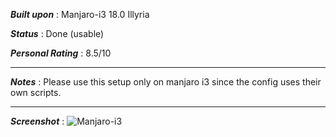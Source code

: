 _**Built upon**_ : Manjaro-i3 18.0 Illyria

_**Status**_ : Done (usable)

_**Personal Rating**_ : 8.5/10

---
_**Notes**_ :
Please use this setup only on manjaro i3 since the config uses their own scripts.

---

_**Screenshot**_ :
![Manjaro-i3](https://raw.githubusercontent.com/oddlyspaced/dotfiles/nyancat-manjaro/screenshot.png)
